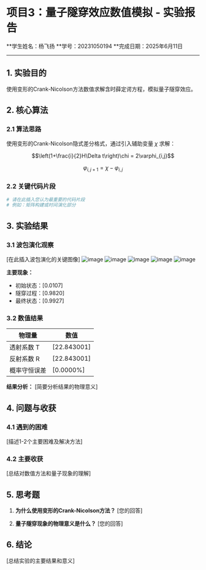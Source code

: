 # 项目3：量子隧穿效应数值模拟 - 实验报告

**学生姓名：杨飞扬
**学号：20231050194 
**完成日期：2025年6月11日 

---

## 1. 实验目的

使用变形的Crank-Nicolson方法数值求解含时薛定谔方程，模拟量子隧穿效应。

## 2. 核心算法

### 2.1 算法思路

使用变形的Crank-Nicolson隐式差分格式，通过引入辅助变量 $\chi$ 求解：

$$\left(1+\frac{i}{2}H\Delta t\right)\chi = 2\varphi_{i,j}$$

$$\varphi_{i,j+1} = \chi - \varphi_{i,j}$$

### 2.2 关键代码片段

```python
# 请在此插入您认为最重要的代码片段
# 例如：矩阵构建或时间演化部分
```

## 3. 实验结果

### 3.1 波包演化观察

[在此插入波包演化的关键图像]
![image](https://github.com/user-attachments/assets/78100a9f-af2d-4604-bc9a-57c938fdc9c9)
![image](https://github.com/user-attachments/assets/3c407572-f856-4c25-bdf8-06aa78455bf5)
![image](https://github.com/user-attachments/assets/d01d129d-27d3-4401-b2e2-bcdf5510414e)
![image](https://github.com/user-attachments/assets/8fad6276-80f3-4e69-8b53-9ba20ecd96c2)
![image](https://github.com/user-attachments/assets/d0e24585-d6ac-45c7-90bc-0aa731219c74)


**主要现象：**
- 初始状态：[0.0107]
- 隧穿过程：[0.9820]
- 最终状态：[0.9927]

### 3.2 数值结果

| 物理量 | 数值 |
|--------|------|
| 透射系数 T | [22.843001] |
| 反射系数 R | [22.843001] |
| 概率守恒误差 | [0.0000%] |

**结果分析：**
[简要分析结果的物理意义]

## 4. 问题与收获

### 4.1 遇到的困难

[描述1-2个主要困难及解决方法]

### 4.2 主要收获

[总结对数值方法和量子现象的理解]

## 5. 思考题

1. **为什么使用变形的Crank-Nicolson方法？**
   [您的回答]

2. **量子隧穿现象的物理意义是什么？**
   [您的回答]

## 6. 结论

[总结实验的主要结果和意义]

